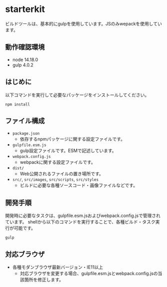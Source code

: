 # starterkit
ビルドツールは、基本的にgulpを使用しています。JSのみwepackを使用しています。
## 動作確認環境
* node 14.18.0
* gulp 4.0.2

## はじめに
以下コマンドを実行して必要なパッケージをインストールしてください。
```
npm install
```
## ファイル構成
* `package.json`
  * 依存するnpmパッケージに関する設定ファイルです。
* `gulpfile.esm.js`
  * gulp設定ファイルです。ESMで記述しています。
* `webpack.config.js`
  * webpackに関する設定ファイルです。
* `dist/`
  * Web公開されるファイルの置き場所です。
* `src/`, `src/images`, `src/scripts`, `src/styles`
  * ビルドに必要な各種ソースコード・画像ファイルなどです。
## 開発手順
開発時に必要なタスクは、gulpfile.esm.jsおよびwebpack.config.jsで管理されています。 shellから以下のコマンドを実行することで、各種ビルド・タスク実行が可能です。
```
gulp
```

## 対応ブラウザ
* 各種モダンブラウザ最新バージョン・IE11以上
  * 対応ブラウザを変更する場合、gulpfile.esm.jsとwebpack.config.jsの当該箇所を修正します。
